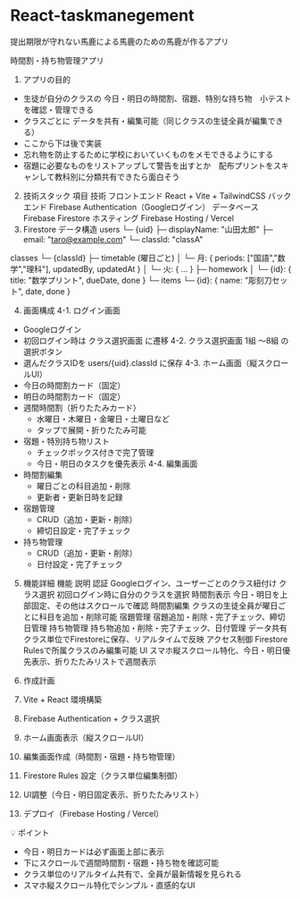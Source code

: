 # React-taskmanegement
提出期限が守れない馬鹿による馬鹿のための馬鹿が作るアプリ


 時間割・持ち物管理アプリ
1. アプリの目的
* 生徒が自分のクラスの 今日・明日の時間割、宿題、特別な持ち物　小テスト を確認・管理できる
* クラスごとに データを共有・編集可能（同じクラスの生徒全員が編集できる）
* ここから下は後で実装
* 忘れ物を防止するために学校においていくものをメモできるようにする
* 宿題に必要なものをリストアップして警告を出すとか　配布プリントをスキャンして教科別に分類共有できたら面白そう

2. 技術スタック
項目	技術
フロントエンド	React + Vite + TailwindCSS
バックエンド	Firebase Authentication（Googleログイン）
データベース	Firebase Firestore
ホスティング	Firebase Hosting / Vercel
3. Firestore データ構造
users
  └─ {uid}
       ├─ displayName: "山田太郎"
       ├─ email: "taro@example.com"
       └─ classId: "classA"

classes
  └─ {classId}
       ├─ timetable (曜日ごと)
       │    └─ 月: { periods: ["国語","数学","理科"], updatedBy, updatedAt }
       │    └─ 火: { ... }
       ├─ homework
       │    └─ {id}: { title: "数学プリント", dueDate, done }
       └─ items
            └─ {id}: { name: "彫刻刀セット", date, done }

4. 画面構成
4-1. ログイン画面
* Googleログイン
* 初回ログイン時は クラス選択画面 に遷移
4-2. クラス選択画面
1組 〜8組 の選択ボタン
* 選んだクラスIDを users/{uid}.classId に保存
4-3. ホーム画面（縦スクロールUI）
* 今日の時間割カード（固定）
* 明日の時間割カード（固定）
* 週間時間割（折りたたみカード）
    * 水曜日・木曜日・金曜日・土曜日など
    * タップで展開・折りたたみ可能
* 宿題・特別持ち物リスト
    * チェックボックス付きで完了管理
    * 今日・明日のタスクを優先表示
4-4. 編集画面
* 時間割編集
    * 曜日ごとの科目追加・削除
    * 更新者・更新日時を記録
* 宿題管理
    * CRUD（追加・更新・削除）
    * 締切日設定・完了チェック
* 持ち物管理
    * CRUD（追加・更新・削除）
    * 日付設定・完了チェック

5. 機能詳細
機能	説明
認証	Googleログイン、ユーザーごとのクラス紐付け
クラス選択	初回ログイン時に自分のクラスを選択
時間割表示	今日・明日を上部固定、その他はスクロールで確認
時間割編集	クラスの生徒全員が曜日ごとに科目を追加・削除可能
宿題管理	宿題追加・削除・完了チェック、締切日管理
持ち物管理	持ち物追加・削除・完了チェック、日付管理
データ共有	クラス単位でFirestoreに保存、リアルタイムで反映
アクセス制御	Firestore Rulesで所属クラスのみ編集可能
UI	スマホ縦スクロール特化、今日・明日優先表示、折りたたみリストで週間表示


6. 作成計画
1. Vite + React 環境構築
2. Firebase Authentication + クラス選択
3. ホーム画面表示（縦スクロールUI）
4. 編集画面作成（時間割・宿題・持ち物管理）
5. Firestore Rules 設定（クラス単位編集制御）
6. UI調整（今日・明日固定表示、折りたたみリスト）
7. デプロイ（Firebase Hosting / Vercel）

💡 ポイント
* 今日・明日カードは必ず画面上部に表示
* 下にスクロールで週間時間割・宿題・持ち物を確認可能
* クラス単位のリアルタイム共有で、全員が最新情報を見られる
* スマホ縦スクロール特化でシンプル・直感的なUI
